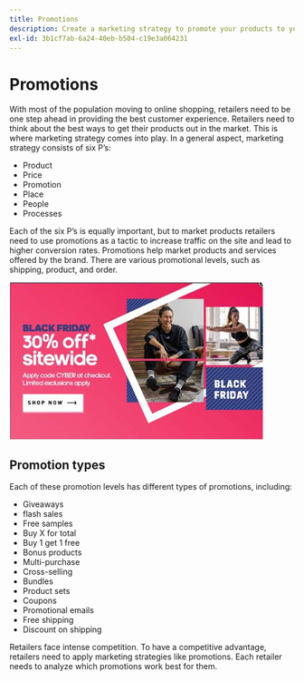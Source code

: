 ```yaml
---
title: Promotions
description: Create a marketing strategy to promote your products to your customers.
exl-id: 3b1cf7ab-6a24-40eb-b504-c19e3a064231
---
```

# Promotions

With most of the population moving to online shopping, retailers need to be one step ahead in providing the best customer experience. Retailers need to think about the best ways to get their products out in the market. This is where marketing strategy comes into play. In a general aspect, marketing strategy consists of six P’s:

- Product
- Price
- Promotion
- Place
- People
- Processes

Each of the six P’s is equally important, but to market products retailers need to use promotions as a tactic to increase traffic on the site and lead to higher conversion rates. Promotions help market products and services offered by the brand. There are various promotional levels, such as shipping, product, and order.

![example promotional advertisement](../../assets/playbooks/promotion-example.png)

## Promotion types

Each of these promotion levels has different types of promotions, including:

- Giveaways
- flash sales
- Free samples
- Buy X for total
- Buy 1 get 1 free
- Bonus products
- Multi-purchase
- Cross-selling
- Bundles
- Product sets
- Coupons
- Promotional emails
- Free shipping
- Discount on shipping

Retailers face intense competition. To have a competitive advantage, retailers need to apply marketing strategies like promotions. Each retailer needs to analyze which promotions work best for them.
